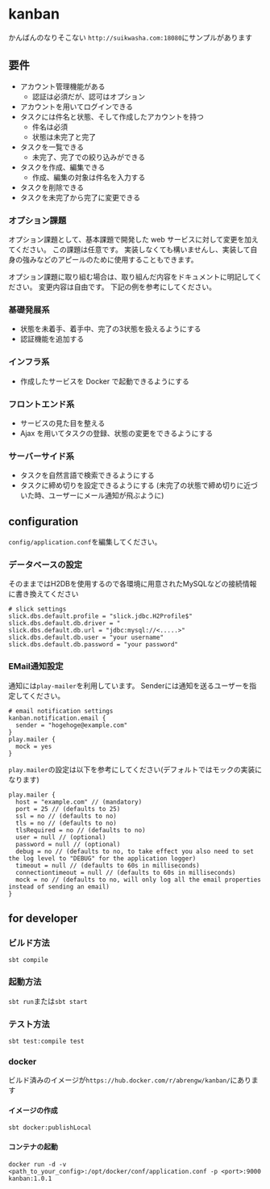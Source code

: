 # kanban
かんばんのなりそこない
`http://suikwasha.com:18080`にサンプルがあります

## 要件

* アカウント管理機能がある
    * 認証は必須だが、認可はオプション
* アカウントを用いてログインできる
* タスクには件名と状態、そして作成したアカウントを持つ
    * 件名は必須
    * 状態は未完了と完了
* タスクを一覧できる
    * 未完了、完了での絞り込みができる
* タスクを作成、編集できる
    * 作成、編集の対象は件名を入力する
* タスクを削除できる
* タスクを未完了から完了に変更できる

### オプション課題

オプション課題として、基本課題で開発した web サービスに対して変更を加えてください。 この課題は任意です。 実装しなくても構いませんし、実装して自身の強みなどのアピールのために使用することもできます。

オプション課題に取り組む場合は、取り組んだ内容をドキュメントに明記してください。 変更内容は自由です。 下記の例を参考にしてください。

### 基礎発展系

* 状態を未着手、着手中、完了の3状態を扱えるようにする
* 認証機能を追加する

### インフラ系

* 作成したサービスを Docker で起動できるようにする

### フロントエンド系

* サービスの見た目を整える
* Ajax を用いてタスクの登録、状態の変更をできるようにする

### サーバーサイド系

* タスクを自然言語で検索できるようにする
* タスクに締め切りを設定できるようにする (未完了の状態で締め切りに近づいた時、ユーザーにメール通知が飛ぶように)


## configuration
`config/application.conf`を編集してください。

### データベースの設定
そのままではH2DBを使用するので各環境に用意されたMySQLなどの接続情報に書き換えてください
```$xslt
# slick settings
slick.dbs.default.profile = "slick.jdbc.H2Profile$"
slick.dbs.default.db.driver = "
slick.dbs.default.db.url = "jdbc:mysql://<.....>"
slick.dbs.default.db.user = "your username"
slick.dbs.default.db.password = "your password"
```

### EMail通知設定
通知には`play-mailer`を利用しています。
Senderには通知を送るユーザーを指定してください。
```$xslt
# email notification settings
kanban.notification.email {
  sender = "hogehoge@example.com"
}
play.mailer {
  mock = yes
}
```
`play.mailer`の設定は以下を参考にしてください(デフォルトではモックの実装になります)
```$xslt
play.mailer {
  host = "example.com" // (mandatory)
  port = 25 // (defaults to 25)
  ssl = no // (defaults to no)
  tls = no // (defaults to no)
  tlsRequired = no // (defaults to no)
  user = null // (optional)
  password = null // (optional)
  debug = no // (defaults to no, to take effect you also need to set the log level to "DEBUG" for the application logger)
  timeout = null // (defaults to 60s in milliseconds)
  connectiontimeout = null // (defaults to 60s in milliseconds)
  mock = no // (defaults to no, will only log all the email properties instead of sending an email)
}
```

## for developer

### ビルド方法
`sbt compile`

### 起動方法
`sbt run`または`sbt start`

### テスト方法
`sbt test:compile test`

### docker
ビルド済みのイメージが`https://hub.docker.com/r/abrengw/kanban/`にあります

#### イメージの作成
`sbt docker:publishLocal`
#### コンテナの起動
`docker run -d -v <path_to_your_config>:/opt/docker/conf/application.conf -p <port>:9000 kanban:1.0.1`

